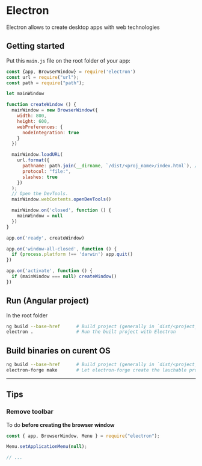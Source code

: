 # Electron

Electron allows to create desktop apps with web technologies

## Getting started

Put this `main.js` file on the root folder of your app:
```js
const {app, BrowserWindow} = require('electron')
const url = require("url");
const path = require("path");

let mainWindow

function createWindow () {
  mainWindow = new BrowserWindow({
    width: 800,
    height: 600,
    webPreferences: {
      nodeIntegration: true
    }
  })

  mainWindow.loadURL(
    url.format({
      pathname: path.join(__dirname, `/dist/<proj_name>/index.html`), // <-- path to the entry point once built
      protocol: "file:",
      slashes: true
    })
  );
  // Open the DevTools.
  mainWindow.webContents.openDevTools()

  mainWindow.on('closed', function () {
    mainWindow = null
  })
}

app.on('ready', createWindow)

app.on('window-all-closed', function () {
  if (process.platform !== 'darwin') app.quit()
})

app.on('activate', function () {
  if (mainWindow === null) createWindow()
})

```

## Run (Angular project)

In the root folder
```bash
ng build --base-href      # Build project (generally in `dist/<project_name>/`)
electron .                # Run the built project with Electron
``` 

## Build binaries on curent OS

```bash
ng build --base-href      # Build project (generally in `dist/<project_name>/`)
electron-forge make       # Let electron-forge create the lauchable program in `out/`
```
---

## Tips

### Remove toolbar

To do **before creating the browser window** 
```js
const { app, BrowserWindow, Menu } = require("electron");

Menu.setApplicationMenu(null);

// ...
```
